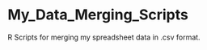 My_Data_Merging_Scripts
=======================

R Scripts for merging my spreadsheet data in .csv format.

